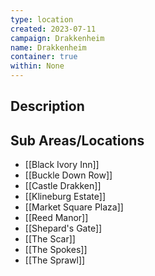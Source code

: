 ```yaml
---
type: location
created: 2023-07-11
campaign: Drakkenheim
name: Drakkenheim
container: true
within: None
---
```


## Description


## Sub Areas/Locations

<!-- QueryToSerialize: LIST FROM "TTRPG/Drakkenheim/Locations" WHERE within = "Drakkenheim" -->
<!-- SerializedQuery: LIST FROM "TTRPG/Drakkenheim/Locations" WHERE within = "Drakkenheim" -->
- [[Black Ivory Inn]]
- [[Buckle Down Row]]
- [[Castle Drakken]]
- [[Klineburg Estate]]
- [[Market Square Plaza]]
- [[Reed Manor]]
- [[Shepard's Gate]]
- [[The Scar]]
- [[The Spokes]]
- [[The Sprawl]]
<!-- SerializedQuery END -->
